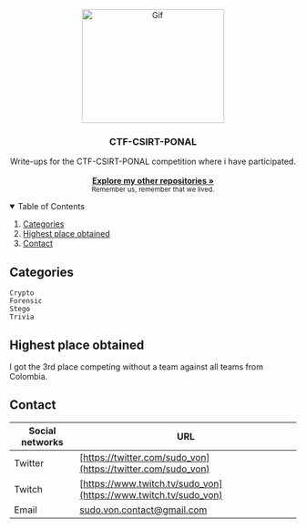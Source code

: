 <p align="center">
  <a>
    <img src="https://i.pinimg.com/originals/10/44/59/10445987c156d0937ec3a996a5e283b1.png" alt="Gif" width="250" height="200">
  </a>

  <h3 align="center">CTF-CSIRT-PONAL</h3>

<p align="center">
    Write-ups for the CTF-CSIRT-PONAL competition where i have participated. 
    <br/>
    <br/>
    <a href="https://github.com/sudo-von"><strong>Explore my other repositories »</strong></a>
    <br/>
    <small>Remember us, remember that we lived.</small>
  </p>
</p>


<details open="open">
  <summary>Table of Contents</summary>
  <ol>
    <li>
      <a href="#categories">Categories</a>
    </li>
    <li><a href="#highest-place-obtained">Highest place obtained</a></li>
    <li><a href="#contact">Contact</a></li>
  </ol>
</details>

## Categories

```
Crypto
Forensic
Stego
Trivia
```

## Highest place obtained

I got the 3rd place competing without a team against all teams from Colombia. 

<!-- CONTACT -->
## Contact

| Social networks  | URL |
| ------------- | -------- |
| Twitter | [https://twitter.com/sudo_von](https://twitter.com/sudo_von) |
| Twitch | [https://www.twitch.tv/sudo_von](https://www.twitch.tv/sudo_von) |
| Email | sudo.von.contact@gmail.com |